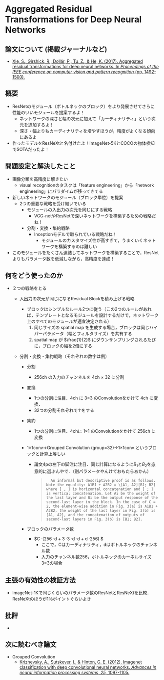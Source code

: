 # Aggregated Residual Transformations for Deep Neural Networks

## 論文について (掲載ジャーナルなど)

- [Xie, S., Girshick, R., Dollár, P., Tu, Z., & He, K. (2017).  Aggregated residual transformations for deep neural networks. In *Proceedings of the IEEE conference on computer vision and pattern recognition* (pp. 1492-1500).](https://arxiv.org/pdf/1611.05431.pdf)

## 概要

- ResNetのモジュール（ボトルネックのブロック）をより発展させてさらに性能のいいモジュールを提案するよ！
  - ネットワークの深さと幅の次元に加えて「カーディナリティ」という次元を追加するよ！
  - 深さ・幅よりもカーディナリティを増やすほうが，精度がよくなる傾向にあるよ
- 作ったモデルをResNeXtと名付けたよ！ImageNet-5KとCOCOの物体検知でSOTAだったよ！

## 問題設定と解決したこと

- 画像分類を高精度に解きたい
  - visual recognitionのタスクは「feature engineering」から「network engineering」にパラダイムが移ってきてる
- 新しいネットワークのモジュール（ブロック単位）を提案
  - 2つの重要な戦略を受け継いでいる
    - モジュールの入出力の次元を同じにする戦略
      - VGG-netやResNetで深いネットワークを構築するための戦略だね！
    - 分割・変換・集約戦略
      - Inceptionモデルで取られている戦略だね！
        - モジュールのカスタマイズ性が高すぎて，うまくいくネットワークを構築するのは難しい
- このモジュールをたくさん連結してネットワークを構築することで，ResNetよりもパラメータ数を低減しながら，高精度を達成！

## 何をどう使ったのか

- ２つの戦略をとる

  - 入出力の次元が同じになるResidual Blockを積み上げる戦略

    - ブロックはシンプルなルール2つに従う（この2つのルールがあれば，テンプレートとなるモジュールを設計するだけで，ネットワーク上のすべてのモジュールが適宜決定される）
      1. 同じサイズの spatial map を生成する場合，ブロックは同じハイパーパラメータ（幅とフィルタサイズ）を共有する
      2. spatial map が $\frac{1}{2}$ にダウンサンプリングされるたびに，ブロックの幅を2倍にする

  - 分割・変換・集約戦略（それぞれの数字は例）

    - 分割

      - 256ch の入力のチャンネルを 4ch × 32 に分割

    - 変換

      - 1つの分割に注目．4ch に 3×3 のConvolutionをかけて 4ch に変換．
      - 32つの分割それぞれで↑をする

    - 集約

      - 1つの分割に注目．4chに 1×1 のConvolutionをかけて 256ch に変換

    - 1×1conv→Grouped Convolution (group=32)→1×1conv というブロックと計算上等しい

      - 論文4pの左下の脚注に注目．同じ計算になるように$B_1$と$B_2$を恣意的に選ぶんやで．（別パラメータやんけておもたらあかん）

        > 		An informal but descriptive proof is as follows. Note the equality: A1B1 + A2B2 = \[A1, A2][B1; B2] where [ , ] is horizontal concatenation and [ ; ] is vertical concatenation. Let Ai be the weight of the last layer and Bi be the output response of the second-last layer in the block. In the case of C = 2, the element-wise addition in Fig. 3(a) is A1B1 + A2B2, the weight of the last layer in Fig. 3(b) is [A1, A2], and the concatenation of outputs of second-last layers in Fig. 3(b) is [B1; B2].

    - ブロックのパラメータ数

      - $C ·(256 ·d + 3 ·3 ·d ·d + d ·256) $
        - ここで，Cはカーディナリティ，dはボトルネックのチャンネル数
        - 入力のチャンネル数256，ボトルネックのカーネルサイズ3×3の場合

  

## 主張の有効性の検証方法

- ImageNet-1Kで同じくらいのパラメータ数のResNetとResNeXtを比較．ResNeXtのほうが1％ポイントぐらいよき

## 批評

- 

## 次に読むべき論文

- Grouped Convolution
  - [Krizhevsky, A., Sutskever, I., & Hinton, G. E. (2012). Imagenet classification with deep convolutional neural networks. *Advances in neural information processing systems*, *25*, 1097-1105.](https://proceedings.neurips.cc/paper/2012/file/c399862d3b9d6b76c8436e924a68c45b-Paper.pdf)
